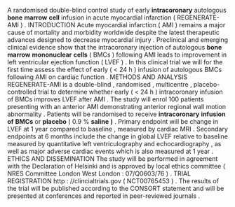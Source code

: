 A randomised double-blind control study of early **intracoronary** autologous **bone** **marrow** **cell** infusion in acute myocardial infarction ( REGENERATE-AMI ) . INTRODUCTION Acute myocardial infarction ( AMI ) remains a major cause of mortality and morbidity worldwide despite the latest therapeutic advances designed to decrease myocardial injury . Preclinical and emerging clinical evidence show that the intracoronary injection of autologous **bone** **marrow** **mononuclear** **cells** ( BMCs ) following AMI leads to improvement in left ventricular ejection function ( LVEF ) . In this clinical trial we will for the first time assess the effect of early ( < 24 h ) infusion of autologous BMCs following AMI on cardiac function . METHODS AND ANALYSIS REGENERATE-AMI is a double-blind , randomised , multicentre , placebo-controlled trial to determine whether early ( < 24 h ) intracoronary infusion of BMCs improves LVEF after AMI . The study will enrol 100 patients presenting with an anterior AMI demonstrating anterior regional wall motion abnormality . Patients will be randomised to receive **intracoronary** **infusion** **of** **BMCs** or **placebo** ( 0.9 % **saline** **)** . Primary endpoint will be change in LVEF at 1 year compared to baseline , measured by cardiac MRI . Secondary endpoints at 6 months include the change in global LVEF relative to baseline measured by quantitative left ventriculography and echocardiography , as well as major adverse cardiac events which is also measured at 1 year . ETHICS AND DISSEMINATION The study will be performed in agreement with the Declaration of Helsinki and is approved by local ethics committee ( NRES Committee London West London : 07/Q0603/76 ) . TRIAL REGISTRATION http : //clincialtrials.gov ( NCT00765453 ) . The results of the trial will be published according to the CONSORT statement and will be presented at conferences and reported in peer-reviewed journals . 